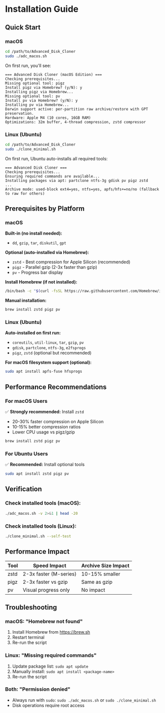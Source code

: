 # Installation Guide

## Quick Start

### macOS
```bash
cd /path/to/Advanced_Disk_Cloner
sudo ./adc_macos.sh
```

On first run, you'll see:
```
=== Advanced Disk Cloner (macOS Edition) ===
Checking prerequisites...
Missing optional tool: pigz
Install pigz via Homebrew? (y/N): y
Installing pigz via Homebrew...
Missing optional tool: pv
Install pv via Homebrew? (y/N): y
Installing pv via Homebrew...
Darwin support active: per-partition raw archive/restore with GPT preservation.
Hardware: Apple M4 (10 cores, 16GB RAM)
Optimizations: 32m buffer, 4-thread compression, zstd compressor
```

### Linux (Ubuntu)
```bash
cd /path/to/Advanced_Disk_Cloner
sudo ./clone_minimal.sh
```

On first run, Ubuntu auto-installs all required tools:
```
=== Advanced Disk Cloner ===
Checking prerequisites...
Ensuring required commands are available...
Installing packages via apt: partclone ntfs-3g gdisk pv pigz zstd
...
Archive mode: used-block ext4=yes, ntfs=yes, apfs/hfs+=no/no (fallback to raw for others)
```

## Prerequisites by Platform

### macOS
**Built-in (no install needed):**
- `dd`, `gzip`, `tar`, `diskutil`, `gpt`

**Optional (auto-installed via Homebrew):**
- `zstd` - Best compression for Apple Silicon (recommended)
- `pigz` - Parallel gzip (2-3x faster than gzip)
- `pv` - Progress bar display

**Install Homebrew (if not installed):**
```bash
/bin/bash -c "$(curl -fsSL https://raw.githubusercontent.com/Homebrew/install/HEAD/install.sh)"
```

**Manual installation:**
```bash
brew install zstd pigz pv
```

### Linux (Ubuntu)
**Auto-installed on first run:**
- `coreutils`, `util-linux`, `tar`, `gzip`, `pv`
- `gdisk`, `partclone`, `ntfs-3g`, `e2fsprogs`
- `pigz`, `zstd` (optional but recommended)

**For macOS filesystem support (optional):**
```bash
sudo apt install apfs-fuse hfsprogs
```

## Performance Recommendations

### For macOS Users
✅ **Strongly recommended:** Install `zstd`
- 20-30% faster compression on Apple Silicon
- 10-15% better compression ratios
- Lower CPU usage vs pigz/gzip

```bash
brew install zstd pigz pv
```

### For Ubuntu Users
✅ **Recommended:** Install optional tools
```bash
sudo apt install zstd pigz pv
```

## Verification

### Check installed tools (macOS):
```bash
./adc_macos.sh -v 2>&1 | head -20
```

### Check installed tools (Linux):
```bash
./clone_minimal.sh --self-test
```

## Performance Impact

| Tool | Speed Impact | Archive Size Impact |
|------|-------------|---------------------|
| zstd | 2-3x faster (M-series) | 10-15% smaller |
| pigz | 2-3x faster vs gzip | Same as gzip |
| pv | Visual progress only | No impact |

## Troubleshooting

### macOS: "Homebrew not found"
1. Install Homebrew from https://brew.sh
2. Restart terminal
3. Re-run the script

### Linux: "Missing required commands"
1. Update package list: `sudo apt update`
2. Manually install: `sudo apt install <package-name>`
3. Re-run the script

### Both: "Permission denied"
- Always run with `sudo`: `sudo ./adc_macos.sh` or `sudo ./clone_minimal.sh`
- Disk operations require root access
